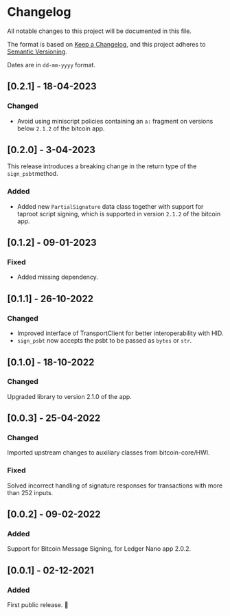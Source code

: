 # Changelog

All notable changes to this project will be documented in this file.

The format is based on [Keep a Changelog](https://keepachangelog.com/en/1.0.0/),
and this project adheres to [Semantic Versioning](https://semver.org/spec/v2.0.0.html).

Dates are in `dd-mm-yyyy` format.

## [0.2.1] - 18-04-2023

### Changed
- Avoid using miniscript policies containing an `a:` fragment on versions below `2.1.2` of the bitcoin app.

## [0.2.0] - 3-04-2023

This release introduces a breaking change in the return type of the `sign_psbt`method.

### Added
- Added new `PartialSignature` data class together with support for taproot script signing, which is supported in version `2.1.2` of the bitcoin app.

## [0.1.2] - 09-01-2023

### Fixed
- Added missing dependency.

## [0.1.1] - 26-10-2022

### Changed

- Improved interface of TransportClient for better interoperability with HID.
- `sign_psbt` now accepts the psbt to be passed as `bytes` or `str`.

## [0.1.0] - 18-10-2022

### Changed

Upgraded library to version 2.1.0 of the app.

## [0.0.3] - 25-04-2022

### Changed

Imported upstream changes to auxiliary classes from bitcoin-core/HWI.

### Fixed

Solved incorrect handling of signature responses for transactions with more than 252 inputs.

## [0.0.2] - 09-02-2022

### Added

Support for Bitcoin Message Signing, for Ledger Nano app 2.0.2.

## [0.0.1] - 02-12-2021

### Added

First public release. 🎉
